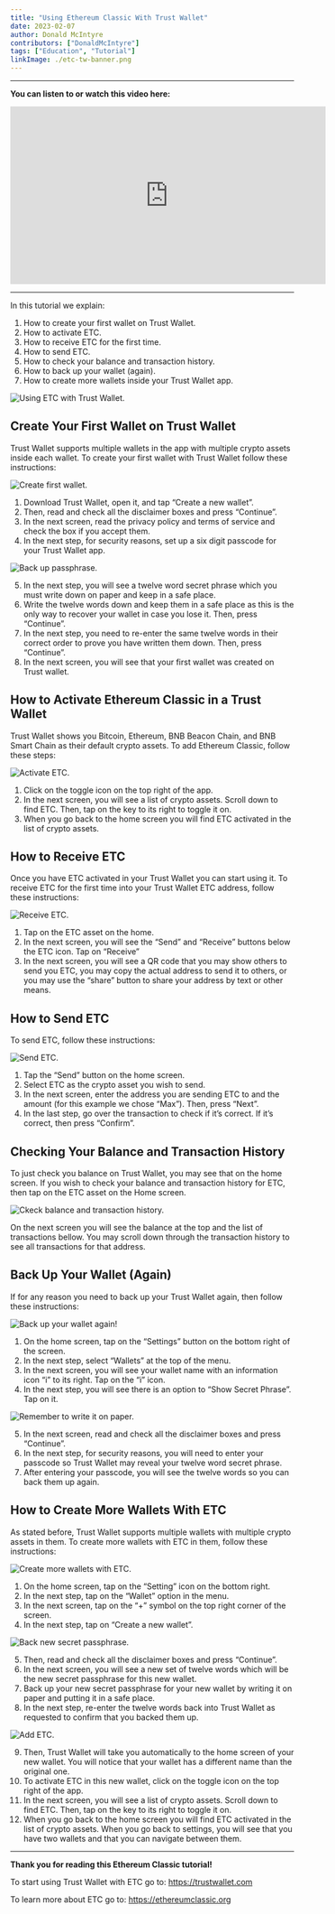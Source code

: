 ```yaml
---
title: "Using Ethereum Classic With Trust Wallet"
date: 2023-02-07
author: Donald McIntyre
contributors: ["DonaldMcIntyre"]
tags: ["Education", "Tutorial"]
linkImage: ./etc-tw-banner.png
---
```


---
**You can listen to or watch this video here:**

<iframe width="560" height="315" src="https://www.youtube.com/embed/8rI_ADTDcGw" title="YouTube video player" frameborder="0" allow="accelerometer; autoplay; clipboard-write; encrypted-media; gyroscope; picture-in-picture; web-share" allowfullscreen></iframe>

---

In this tutorial we explain:

1. How to create your first wallet on Trust Wallet.
2. How to activate ETC.
3. How to receive ETC for the first time.
4. How to send ETC.
5. How to check your balance and transaction history.
6. How to back up your wallet (again).
7. How to create more wallets inside your Trust Wallet app.

![Using ETC with Trust Wallet.](./etc-tw-banner.png)

## Create Your First Wallet on Trust Wallet

Trust Wallet supports multiple wallets in the app with multiple crypto assets inside each wallet. To create your first wallet with Trust Wallet follow these instructions:

![Create first wallet.](./1.png)

1. Download Trust Wallet, open it, and tap “Create a new wallet”.
2. Then, read and check all the disclaimer boxes and press “Continue”.
3. In the next screen, read the privacy policy and terms of service and check the box if you accept them.
4. In the next step, for security reasons, set up a six digit passcode for your Trust Wallet app.

![Back up passphrase.](./2.png)

5. In the next step, you will see a twelve word secret phrase which you must write down on paper and keep in a safe place.
6. Write the twelve words down and keep them in a safe place as this is the only way to recover your wallet in case you lose it. Then, press “Continue”.
7. In the next step, you need to re-enter the same twelve words in their correct order to prove you have written them down. Then, press “Continue”.
8. In the next screen, you will see that your first wallet was created on Trust wallet.

## How to Activate Ethereum Classic in a Trust Wallet

Trust Wallet shows you Bitcoin, Ethereum, BNB Beacon Chain, and BNB Smart Chain as their default crypto assets. To add Ethereum Classic, follow these steps:

![Activate ETC.](./3.png)

1. Click on the toggle icon on the top right of the app.
2. In the next screen, you will see a list of crypto assets. Scroll down to find ETC. Then, tap on the key to its right to toggle it on.
3. When you go back to the home screen you will find ETC activated in the list of crypto assets.

## How to Receive ETC

Once you have ETC activated in your Trust Wallet you can start using it. To receive ETC for the first time into your Trust Wallet ETC address, follow these instructions:

![Receive ETC.](./4.png)

1. Tap on the ETC asset on the home.
2. In the next screen, you will see the “Send” and “Receive” buttons below the ETC icon. Tap on “Receive”
3. In the next screen, you will see a QR code that you may show others to send you ETC, you may copy the actual address to send it to others, or you may use the “share” button to share your address by text or other means.

## How to Send ETC

To send ETC, follow these instructions:

![Send ETC.](./5.png)

1. Tap the “Send” button on the home screen.
2. Select ETC as the crypto asset you wish to send.
3. In the next screen, enter the address you are sending ETC to and the amount (for this example we chose “Max”). Then, press “Next”.
4. In the last step, go over the transaction to check if it’s correct. If it’s correct, then press “Confirm”.

## Checking Your Balance and Transaction History

To just check you balance on Trust Wallet, you may see that on the home screen. If you wish to check your balance and transaction history for ETC, then tap on the ETC asset on the Home screen.

![Ckeck balance and transaction history.](./6.png)

On the next screen you will see the balance at the top and the list of transactions bellow. You may scroll down through the transaction history to see all transactions for that address.

## Back Up Your Wallet (Again)

If for any reason you need to back up your Trust Wallet again, then follow these instructions:

![Back up your wallet again!](./7.png)

1. On the home screen, tap on the “Settings” button on the bottom right of the screen.
2. In the next step, select “Wallets” at the top of the menu.
3. In the next screen, you will see your wallet name with an information icon “i” to its right. Tap on the “i” icon.
4. In the next step, you will see there is an option to “Show Secret Phrase”. Tap on it.

![Remember to write it on paper.](./8.png)

5. In the next screen, read and check all the disclaimer boxes and press “Continue”.
6. In the next step, for security reasons, you will need to enter your passcode so Trust Wallet may reveal your twelve word secret phrase.
7. After entering your passcode, you will see the twelve words so you can back them up again.

## How to Create More Wallets With ETC

As stated before, Trust Wallet supports multiple wallets with multiple crypto assets in them. To create more wallets with ETC in them, follow these instructions:

![Create more wallets with ETC.](./9.png)

1. On the home screen, tap on the “Setting” icon on the bottom right.
2. In the next step, tap on the “Wallet” option in the menu.
3. In the next screen, tap on the “+” symbol on the top right corner of the screen.
4. In the next step, tap on “Create a new wallet”.

![Back new secret passphrase.](./10.png)

5. Then, read and check all the disclaimer boxes and press “Continue”.
6. In the next screen, you will see a new set of twelve words which will be the new secret passphrase for this new wallet.
7. Back up your new secret passphrase for your new wallet by writing it on paper and putting it in a safe place.
8. In the next step, re-enter the twelve words back into Trust Wallet as requested to confirm that you backed them up.

![Add ETC.](./11.png)

9. Then, Trust Wallet will take you automatically to the home screen of your new wallet. You will notice that your wallet has a different name than the original one.
10. To activate ETC in this new wallet, click on the toggle icon on the top right of the app.
11. In the next screen, you will see a list of crypto assets. Scroll down to find ETC. Then, tap on the key to its right to toggle it on.
12. When you go back to the home screen you will find ETC activated in the list of crypto assets. When you go back to settings, you will see that you have two wallets and that you can navigate between them.

---

**Thank you for reading this Ethereum Classic tutorial!**

To start using Trust Wallet with ETC go to: https://trustwallet.com

To learn more about ETC go to: https://ethereumclassic.org
